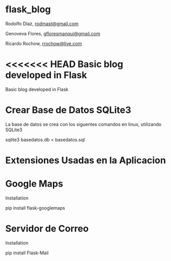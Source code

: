 flask_blog
==========

Rodolfo Díaz, rodmast@gmail.com

Genoveva Flores, gfloresmanqui@gmail.com

Ricardo Rochow, rrochow@live.com

<<<<<<< HEAD
Basic blog developed in Flask
=======
Basic blog developed in Flask

Crear Base de Datos SQLite3
==============================
La base de datos se crea con los siguentes comandos en linux, utilizando SQLite3

 sqlite3 basedatos.db < basedatos.sql

Extensiones Usadas en la Aplicacion
===================================
Google Maps
===========
Installation

pip install flask-googlemaps

Servidor de Correo
==================

Installation

pip install Flask-Mail


